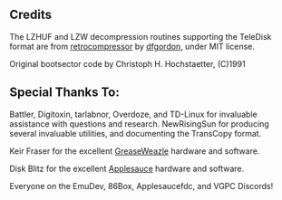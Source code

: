 ## Credits

The LZHUF and LZW decompression routines supporting the TeleDisk format
are from [retrocompressor](https://github.com/dfgordon/retrocompressor) by [dfgordon](https://github.com/dfgordon),
under MIT license.

Original bootsector code by Christoph H. Hochstaetter, (C)1991

## Special Thanks To:

Battler, Digitoxin, tarlabnor, Overdoze, and TD-Linux for invaluable assistance with questions and research.
NewRisingSun for producing several invaluable utilities, and documenting the TransCopy format.

Keir Fraser for the excellent [GreaseWeazle](https://github.com/keirf/Greaseweazle/) hardware and software.

Disk Blitz for the excellent [Applesauce](https://applesaucefdc.com/) hardware and software.

Everyone on the EmuDev, 86Box, Applesaucefdc, and VGPC Discords!
